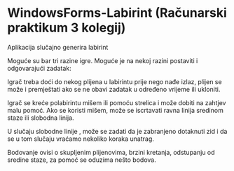 # WindowsForms-Labirint (Računarski praktikum 3 kolegij)
Aplikacija slučajno generira labirint

Moguće su bar tri razine igre.
Moguće je na nekoj razini postaviti i odgovarajući zadatak:

  Igrač treba doći do nekog plijena u labirintu prije nego nađe izlaz, plijen se može i premještati ako se ne 
  obavi zadatak u određeno vrijeme ili ukloniti.

Igrač se kreće polabirintu mišem ili pomoću strelica i može dobiti na zahtjev malu pomoć.
Ako se koristi mišem, može se iscrtavati ravna linija sredinom staze ili slobodna linija.

U slučaju slobodne linije , može se zadati da je zabranjeno dotaknuti zid i da se u tom slučaju vraćamo nekoliko koraka unatrag.

Bodovanje ovisi o skupljenim plijenovima, brzini kretanja, odstupanju od sredine staze, za pomoć se oduzima nešto bodova.
